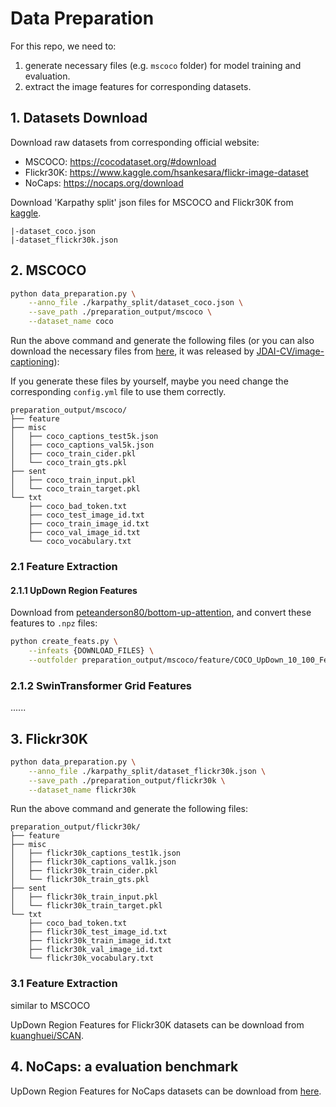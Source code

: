 # Data Preparation
For this repo, we need to: 
1. generate necessary files (e.g. `mscoco` folder) for model training and evaluation. 
2. extract the image features for corresponding datasets.

## 1. Datasets Download
Download raw datasets from corresponding official website:
- MSCOCO: https://cocodataset.org/#download
- Flickr30K: https://www.kaggle.com/hsankesara/flickr-image-dataset
- NoCaps: https://nocaps.org/download

Download 'Karpathy split' json files for MSCOCO and Flickr30K from [kaggle](https://www.kaggle.com/datasets/shtvkumar/karpathy-splits).
```
|-dataset_coco.json
|-dataset_flickr30k.json
```

## 2. MSCOCO
``` bash
python data_preparation.py \
    --anno_file ./karpathy_split/dataset_coco.json \
    --save_path ./preparation_output/mscoco \
    --dataset_name coco
```
Run the above command and generate the following files (or you can also download the necessary files from [here](https://drive.google.com/open?id=1i5YJRSZtpov0nOtRyfM0OS1n0tPCGiCS), it was released by [JDAI-CV/image-captioning](https://github.com/JDAI-CV/image-captioning)):

If you generate these files by yourself, maybe you need change the corresponding `config.yml` file to use them correctly.
```
preparation_output/mscoco/
├── feature
├── misc
│   ├── coco_captions_test5k.json
│   ├── coco_captions_val5k.json
│   ├── coco_train_cider.pkl
│   └── coco_train_gts.pkl
├── sent
│   ├── coco_train_input.pkl
│   └── coco_train_target.pkl
└── txt
    ├── coco_bad_token.txt
    ├── coco_test_image_id.txt
    ├── coco_train_image_id.txt
    ├── coco_val_image_id.txt
    └── coco_vocabulary.txt
```
### 2.1 Feature Extraction
#### 2.1.1 UpDown Region Features
Download from [peteanderson80/bottom-up-attention](https://github.com/peteanderson80/bottom-up-attention), and convert these features to `.npz` files:
```bash
python create_feats.py \
    --infeats {DOWNLOAD_FILES} \
    --outfolder preparation_output/mscoco/feature/COCO_UpDown_10_100_Feats
```

### 2.1.2 SwinTransformer Grid Features
......

## 3. Flickr30K
``` bash
python data_preparation.py \
    --anno_file ./karpathy_split/dataset_flickr30k.json \
    --save_path ./preparation_output/flickr30k \
    --dataset_name flickr30k
```
Run the above command and generate the following files:
```
preparation_output/flickr30k/
├── feature
├── misc
│   ├── flickr30k_captions_test1k.json
│   ├── flickr30k_captions_val1k.json
│   ├── flickr30k_train_cider.pkl
│   └── flickr30k_train_gts.pkl
├── sent
│   ├── flickr30k_train_input.pkl
│   └── flickr30k_train_target.pkl
└── txt
    ├── coco_bad_token.txt
    ├── flickr30k_test_image_id.txt
    ├── flickr30k_train_image_id.txt
    ├── flickr30k_val_image_id.txt
    └── flickr30k_vocabulary.txt
```
### 3.1 Feature Extraction
similar to MSCOCO

UpDown Region Features for Flickr30K datasets can be download from [kuanghuei/SCAN](https://github.com/kuanghuei/SCAN).

## 4. NoCaps: a evaluation benchmark

UpDown Region Features for NoCaps datasets can be download from [here](https://nocaps.org/updown-baseline/setup_dependencies.html).